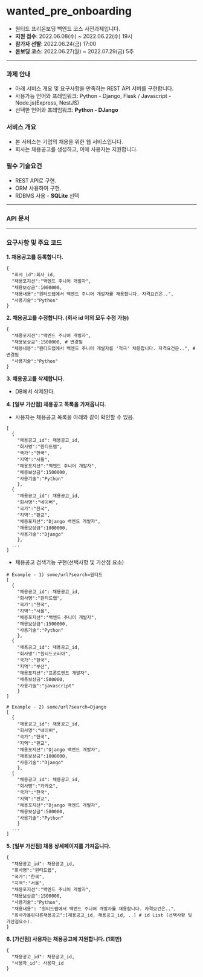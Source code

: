 # wanted_pre_onboarding
* 원티드 프리온보딩 백엔드 코스 사전과제입니다.
* **지원 접수**: 2022.06.08(수) ~ 2022.06.22(수) 19시
* **참가자 선발**: 2022.06.24(금) 17:00
* **온보딩 코스**: 2022.06.27(월) ~ 2022.07.29(금) 5주

***

### 과제 안내
* 아래 서비스 개요 및 요구사항을 만족하는 REST API 서버를 구현합니다.
* 사용가능 언어와 프레임워크: Python - Django, Flask / Javascript - Node.js(Express, NestJS)
* 선택한 언어와 프레임워크: **Python - DJango**


### 서비스 개요
* 본 서비스는 기업의 채용을 위한 웹 서비스입니다.
* 회사는 채용공고를 생성하고, 이에 사용자는 지원합니다.

### 필수 기술요건
* REST API로 구현.
* ORM 사용하여 구현.
* RDBMS 사용 - **SQLite** 선택

***

### API 문서


***

### 요구사항 및 주요 코드
**1. 채용공고를 등록합니다.**
```
{
  "회사_id":회사_id,
  "채용포지션":"백엔드 주니어 개발자",
  "채용보상금":1000000,
  "채용내용":"원티드랩에서 백엔드 주니어 개발자를 채용합니다. 자격요건은..",
  "사용기술":"Python"
}
```

**2. 채용공고를 수정합니다. (회사 id 이외 모두 수정 가능)**

```
{
  "채용포지션":"백엔드 주니어 개발자",
  "채용보상금":1500000, # 변경됨
  "채용내용":"원티드랩에서 백엔드 주니어 개발자를 '적극' 채용합니다. 자격요건은..", # 변경됨
  "사용기술":"Python"
}
```

**3. 채용공고를 삭제합니다.**
* DB에서 삭제된다.


**4. [일부 가산점] 채용공고 목록을 가져옵니다.**
* 사용자는 채용공고 목록을 아래와 같이 확인할 수 있음.
```
[
  {
    "채용공고_id": 채용공고_id,
    "회사명":"원티드랩",
    "국가":"한국",
    "지역":"서울",
    "채용포지션":"백엔드 주니어 개발자",
    "채용보상금":1500000,
    "사용기술":"Python"
    },
  {
    "채용공고_id": 채용공고_id,
    "회사명":"네이버",
    "국가":"한국",
    "지역":"판교",
    "채용포지션":"Django 백엔드 개발자",
    "채용보상금":1000000,
    "사용기술":"Django"
    },
  ...
]
```

* 채용공고 검색기능 구현(선택사항 및 가산점 요소)
```
# Example - 1) some/url?search=원티드
[
  {
    "채용공고_id": 채용공고_id,
    "회사명":"원티드랩",
    "국가":"한국",
    "지역":"서울",
    "채용포지션":"백엔드 주니어 개발자",
    "채용보상금":1500000,
    "사용기술":"Python"
	},
  {
    "채용공고_id": 채용공고_id,
    "회사명":"원티드코리아",
    "국가":"한국",
    "지역":"부산",
    "채용포지션":"프론트엔드 개발자",
    "채용보상금":500000,
    "사용기술":"javascript"
	}
]

# Example - 2) some/url?search=Django
[
  {
    "채용공고_id": 채용공고_id,
    "회사명":"네이버",
    "국가":"한국",
    "지역":"판교",
    "채용포지션":"Django 백엔드 개발자",
    "채용보상금":1000000,
    "사용기술":"Django"
	},
  {
    "채용공고_id": 채용공고_id,
    "회사명":"카카오",
    "국가":"한국",
    "지역":"판교",
    "채용포지션":"Django 백엔드 개발자",
    "채용보상금":500000,
    "사용기술":"Python"
	}
  ...
]
```

**5. [일부 가산점] 채용 상세페이지를 가져옵니다.**
```
{
  "채용공고_id": 채용공고_id,
  "회사명":"원티드랩",
  "국가":"한국",
  "지역":"서울",
  "채용포지션":"백엔드 주니어 개발자",
  "채용보상금":1500000,
  "사용기술":"Python",
  "채용내용": "원티드랩에서 백엔드 주니어 개발자를 채용합니다. 자격요건은..",
  "회사가올린다른채용공고":[채용공고_id, 채용공고_id, ..] # id List (선택사항 및 가산점요소).
}
``` 

**6. [가산점] 사용자는 채용공고에 지원합니다. (1회만)**

```
{
  "채용공고_id": 채용공고_id,
  "사용자_id": 사용자_id
}
```
